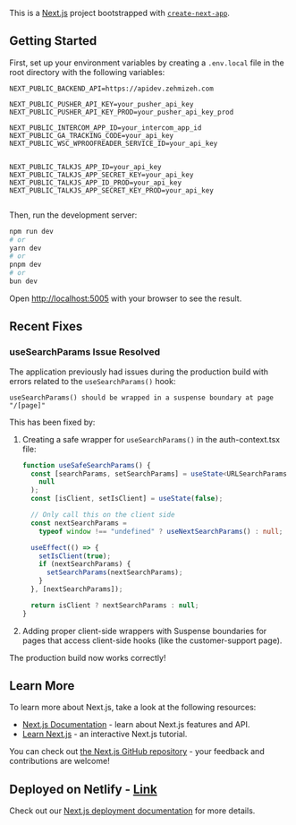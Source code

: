 This is a [Next.js](https://nextjs.org) project bootstrapped with [`create-next-app`](https://nextjs.org/docs/app/api-reference/cli/create-next-app).

## Getting Started

First, set up your environment variables by creating a `.env.local` file in the root directory with the following variables:

```env
NEXT_PUBLIC_BACKEND_API=https://apidev.zehmizeh.com

NEXT_PUBLIC_PUSHER_API_KEY=your_pusher_api_key
NEXT_PUBLIC_PUSHER_API_KEY_PROD=your_pusher_api_key_prod

NEXT_PUBLIC_INTERCOM_APP_ID=your_intercom_app_id
NEXT_PUBLIC_GA_TRACKING_CODE=your_api_key
NEXT_PUBLIC_WSC_WPROOFREADER_SERVICE_ID=your_api_key


NEXT_PUBLIC_TALKJS_APP_ID=your_api_key
NEXT_PUBLIC_TALKJS_APP_SECRET_KEY=your_api_key
NEXT_PUBLIC_TALKJS_APP_ID_PROD=your_api_key
NEXT_PUBLIC_TALKJS_APP_SECRET_KEY_PROD=your_api_key


```

Then, run the development server:

```bash
npm run dev
# or
yarn dev
# or
pnpm dev
# or
bun dev
```

Open [http://localhost:5005](http://localhost:5005) with your browser to see the result.

## Recent Fixes

### useSearchParams Issue Resolved

The application previously had issues during the production build with errors related to the `useSearchParams()` hook:

```
useSearchParams() should be wrapped in a suspense boundary at page "/[page]"
```

This has been fixed by:

1. Creating a safe wrapper for `useSearchParams()` in the auth-context.tsx file:

   ```typescript
   function useSafeSearchParams() {
     const [searchParams, setSearchParams] = useState<URLSearchParams | null>(
       null
     );
     const [isClient, setIsClient] = useState(false);

     // Only call this on the client side
     const nextSearchParams =
       typeof window !== "undefined" ? useNextSearchParams() : null;

     useEffect(() => {
       setIsClient(true);
       if (nextSearchParams) {
         setSearchParams(nextSearchParams);
       }
     }, [nextSearchParams]);

     return isClient ? nextSearchParams : null;
   }
   ```

2. Adding proper client-side wrappers with Suspense boundaries for pages that access client-side hooks (like the customer-support page).

The production build now works correctly!

## Learn More

To learn more about Next.js, take a look at the following resources:

- [Next.js Documentation](https://nextjs.org/docs) - learn about Next.js features and API.
- [Learn Next.js](https://nextjs.org/learn) - an interactive Next.js tutorial.

You can check out [the Next.js GitHub repository](https://github.com/vercel/next.js) - your feedback and contributions are welcome!

## Deployed on Netlify - [Link](https://zehmizeh.netlify.app/home)

Check out our [Next.js deployment documentation](https://nextjs.org/docs/app/building-your-application/deploying) for more details.
